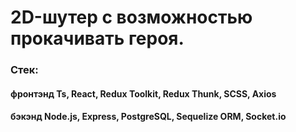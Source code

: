 # 2D-шутер с возможностью прокачивать героя.
### Стек:
#### фронтэнд Ts, React, Redux Toolkit, Redux Thunk, SCSS, Axios 
#### бэкэнд Node.js, Express, PostgreSQL, Sequelize ORM, Socket.io
